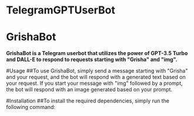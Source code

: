 # TelegramGPTUserBot
# GrishaBot
**GrishaBot is a Telegram userbot that utilizes the power of GPT-3.5 Turbo and DALL-E to respond to requests starting with "Grisha" and "img".**

#Usage
##To use GrishaBot, simply send a message starting with "Grisha" and your request, and the bot will respond with a generated text based on your request. If you start your message with "img" followed by a prompt, the bot will respond with an image generated based on your prompt.

#Installation
##To install the required dependencies, simply run the following command:

